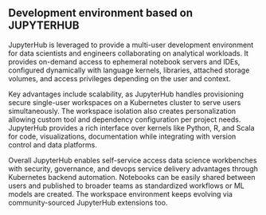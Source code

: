 ## Development environment based on JUPYTERHUB

JupyterHub is leveraged to provide a multi-user development environment for data scientists and engineers collaborating on analytical workloads. It provides on-demand access to ephemeral notebook servers and IDEs, configured dynamically with language kernels, libraries, attached storage volumes, and access privileges depending on the user and context.

Key advantages include scalability, as JupyterHub handles provisioning secure single-user workspaces on a Kubernetes cluster to serve users simultaneously. The workspace isolation also creates personalization allowing custom tool and dependency configuration per project needs. JupyterHub provides a rich interface over kernels like Python, R, and Scala for code, visualizations, documentation while integrating with version control and data platforms.

Overall JupyterHub enables self-service access data science workbenches with security, governance, and devops service delivery advantages through Kubernetes backend automation. Notebooks can be easily shared between users and published to broader teams as standardized workflows or ML models are created. The workspace environment keeps evolving via community-sourced JupyterHub extensions too.
